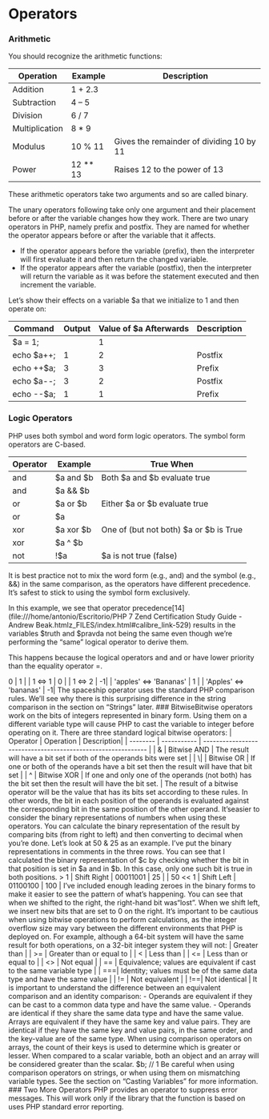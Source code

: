 # Operators

### Arithmetic

You should recognize the arithmetic functions:

| Operation| Example  | Description  |
| -------------- | -------- | ---------------------------------------- |
| Addition | 1 + 2.3  ||
| Subtraction| 4 – 5||
| Division | 6 / 7||
| Multiplication | 8 * 9||
| Modulus| 10 % 11  | Gives the remainder of dividing 10 by 11 |
| Power| 12 ** 13 | Raises 12 to the power of 13   |

These arithmetic operators take two arguments and so are called binary.

The unary operators following take only one argument and their placement  before or after the variable changes how they work. There are two unary  operators in PHP, namely prefix and postfix. They are named for whether  the operator appears before or after the variable that it affects.

- If the operator appears before the variable (prefix), then the interpreter will first evaluate it and then return the changed variable.
- If the operator appears after the variable (postfix), then the interpreter will return the variable as it was before the statement executed and  then increment the variable.

Let’s show their effects on a variable $a that we initialize to 1 and then operate on:

| Command| Output | Value of $a Afterwards | Description |
| ---------- | ------ | ---------------------- | ----------- |
| $a = 1;|  | 1|   |
| echo $a++; | 1| 2| Postfix |
| echo ++$a; | 3| 3| Prefix|
| echo $a--; | 3| 2| Postfix |
| echo --$a; | 1| 1| Prefix|

### Logic Operators

PHP uses both symbol and word form logic operators. The symbol form operators are C-based.

| Operator | Example   | True When  |
| -------- | --------- | -------------------------------------- |
| and| $a and $b | Both $a and $b evaluate true |
| and| $a && $b  |  |
| or | $a or $b  | Either $a or $b evaluate true|
| or | $a || $b  |  |
| xor| $a xor $b | One of (but not both) $a or $b is True |
| xor| $a ^ $b   |  |
| not| !$a | $a is not true (false) |

It is best practice not to mix the word form (e.g., and) and the symbol (e.g., &&) in the same comparison, as the operators have different precedence. It’s safest to stick to using the symbol form exclusively.

In this example, we see that operator precedence[14](file:///home/antonio/Escritorio/PHP 7 Zend Certification Study Guide - Andrew Beak.htmlz_FILES/index.html#calibre_link-529) results in the variables $truth and $pravda not being the same even though we’re performing the “same” logical operator to derive them.

This happens because the logical operators and and or have lower priority than the equality operator =.

<?php

$a = true;

$b = false;

$truth = $a and $b; // true

$pravda = $a && $b; // false

assert($truth === $pravda);

/*

  Warning: assert(): assert($truth === $pravda) failed

*/

### Ternary Operator

PHP implements the ternary operator in the same format as other C-ancestor languages. The general format is as follows:

condition ? expression1 : expression2;

If condition is true, then expression1 will be evaluated; otherwise expression2 is evaluated.

Here is an example that checks the condition of isset($a) and assigns the string value 'true' or 'false' to $b accordingly.

<?php

$a = 'foo';

$b = (isset($a)) ? 'true' : 'false';

echo $b;  // true

The syntax above is identical to the following if statement:

<?php

$a = 'foo';

if (isset($a)) {

 $b = 'true';

} else {

 $b = 'false';

}

echo $b;  // true

If the true value is omitted in the ternary operator, then the statement is evaluated as the expression, as follows:

<?php

$a = true;

$b = $a ?: 'foo';

echo $b;  // 1

Thisshortened version of the ternary operator is not suitable for testing if a variable exists, as the interpreter will throw a warning in thiscase.

### Null Coalescing Operator

The  null coalescing operator is just a special case of the ternary operator. It allows you to neaten up the syntax used when you’re using isset to assign a default value to a variable.

<?php

// Long form ternary syntax

$sortDirection = (isset($_GET['sort_dir'])) ? $_GET['sort_dir'] : 'ASC';

// Equivalent syntax using the null coalescing operator

$sortDirection = $_GET['sort_dir'] ?? 'ASC';

// The null-coalesce operator can be chained

$sortDirection = $_GET['sort_dir'] ?? $defaultSortDir ?? 'ASC';

// The Elvis operator raises E_NOTICE if the GET variable is not set

$sortDirection = $_GET['sort_dir'] ?: 'ASC';

It ispreferable to use the null-coalescing operator over Elvis because the  null-coalescing operator doesn’t raise a notice error if the variable is not set.

### Spaceship

The spaceship operator is used to compare two different values and isparticularly useful for writing callbacks for the sorting functions that we’ll be looking at later.

It returns -1, 0, or 1 when the left operand is respectively less than, equal to, or greater than the right.

| Operation| Value |
| ---------------------- | ----- |
| 1 <=> 0  | 1 |
| 1 <=> 1  | 0 |
| 1 <=> 2  | -1|
| 'apples' <=> 'Bananas' | 1 |
| 'Apples' <=> 'bananas' | -1|

The spaceship operator uses the standard PHP comparison rules.

We’ll see why there is this surprising difference in the string comparison in the section on “Strings” later.

### Bitwise

​Bitwise operators work on the bits of integers represented in binary  form. Using them on a different variable type will cause PHP to cast the variable to integer before operating on it.

There are three standard logical bitwise operators:

| Operator | Operation   | Description|
| -------- | ----------- | ------------------------------------------------------------ |
| &  | Bitwise AND | The result will have a bit set if both of the operands bits were set |
| \| | Bitwise OR  | If one or both of the operands have a bit set then the result will have that bit set |
| ^  | Bitwise XOR | If one and only one of the operands (not both) has the bit set then the result will have the bit set. |

The result  of a bitwise operator will be the value that has its bits set according  to these rules. In other words, the bit in each position of the operands is evaluated against the corresponding bit in the same position of the  other operand.

It’seasier to consider the binary representations of numbers when using  these operators. You can calculate the binary representation of the  result by comparing bits (from right to left) and then converting to  decimal when you’re done.

Let’s look at 50 & 25 as an example. I’ve put the binary representations in comments in the  three rows. You can see that I calculated the binary representation of $c by checking whether the bit in that position is set in $a and in $b. In this case, only one such bit is true in both positions.

<?php

$a = 50;// 0b110010

$b = 25;// 0b011001

$c = 50 & 25;  // 0b010000

echo $c;// 16

Here is a tabular format that might make it easier to follow. I’m placing the  bits from each number in columns. The row marked “operation” shows the  comparison that happens—for every position the bits from the two valueshave the logical “and” operator applied to them.

| Value/Operator | Bits in Each Position |   |   |   |   |   |
| -------------- | --------------------- | ------- | ------- | ------- | ------- | ------- |
| 50   | 1   | 1 | 0 | 0 | 1 | 0 |
| 25   | 0   | 1 | 1 | 0 | 0 | 1 |
| Operation| 1 and 0 | 1 and 1 | 0 and 1 | 0 and 0 | 1 and 0 | 0 and 1 |
| Result   | 0   | 1 | 0 | 0 | 0 | 0 |

When we echo out the result. PHP gives us the integer value and you can quickly  confirm that the binary representation you evaluated matches it, because 2 raised to the power of 4 is 16.

### Bit Shifting

PHP also has operators to shift bits left and right. The effect of these  operators is to shift the bit pattern of the value either left or right  while inserting bits set to 0 in the newly created empty spaces.

To understand how these operators work, picture your number represented in binary form and then all the 1s and 0s being stepped to the left or  right.

The following table shows shifting bits, one to the right and one to the left.

| Operation | Operation   | Result in Binary | Result in Decimal |
| --------- | ----------- | ---------------- | ----------------- |
| 50  |   | 00110010   | |
| 50 >> 1   | Shift Right | 00011001   | 25  |
| 50 << 1   | Shift Left  | 01100100   | 100 |

I’ve included enough leading zeroes in the binary forms to make it easier to see the pattern of what’s happening.

You can see that when we shifted to the right, the right-hand bit was“lost”. When we shift left, we insert new bits that are set to 0 on the  right.

It’s important to be cautious when using bitwise operations to perform calculations,  as the integer overflow size may vary between the different environments that PHP is deployed on.

For example, although a 64-bit system will have the same result for both operations, on a 32-bit integer system they will not:

<?php

$x = 1;

echo $x << 32;

echo $x * pow(2, 32);

The  first line will echo 0 as shifting left 32 bits will fill the 32-bit  integer with 0 bits. The second line will use the maths library and  output the correct value of 2 raised to the power of 32.

Tip

If you want to experiment with binary operators, you’ll find the base_convert() function extremely useful. For example, to output the binary representation of the decimal number 50, you could echo base_convert(50, 10, 2) . PHP_EOL;.

### Bitwise NOT

You  won’t need to know the details of the mathematics behind this operator,  so don’t spend too much time worrying about the details. If you  understand the effect it has on the bits, you should be ready to answer  questions about it.

PHP uses the ∼ (tilde) symbol for bitwise NOT. The effect of this operator is to flip  the bits in a value—if a bit is set it becomes unset, and if it were not set it becomes set.

This is best understood by example:

|   | Bits ||||||
| ------- | ---- | ---- | ---- | ---- | ---- | ---- |
| 50| 1| 1| 0| 0| 1| 0|
| ∼ (NOT) | 0| 0| 1| 1| 0| 1|

The value (in decimal) of the result is -51.

Just for enrichment purposes, you could read up on Wikipedia about two’s complement.[15](file:///home/antonio/Escritorio/PHP 7 Zend Certification Study Guide - Andrew Beak.htmlz_FILES/index.html#calibre_link-530) It is chiefly used to get to a binary representation of a negative number.

### Assignment Operators

PHP uses the = symbol as an assignment operator. The following line sets the value of $a to 123.

<?php

$a = 123;

The  assignment operator can be combined with just about all the binary and  arithmetic operators. This syntax serves as a shortcut that is best  shown by providing an example of equivalent statements:

<?php

$a += 345;  // equivalent to $a = $a + 345;

$a .= 'foo'; // equivalent to $a = $a . 'foo';

The result of any assignment expression is the value of the variable following the assignment.

A fairly common typing error is to mistakenly forget the second = symbol in an equality check. Consider the following example where we’re using the assignment operator in the if statement where we intended to use the equality operator.

<?php

$foo = "hello";

if ($foo = "world") {

 echo "matches";

} else {

 echo "does not match";

}

Had this been an equality operator, the if statement would be false and the script would output “does not match”.  However, because we’re assigning the string “world” to the variable $foo, the result is the value “world”, which when cast to Boolean is true (see “Casting Variables”).

Some coding conventions use what is called the “Yoda Condition” to assist  with this error. It uses the fact that PHP will not let you change the  value of a constant. If you always place the constant on the left of an  equality comparison, you’ll be warned if you mistype the operator.  Whether the cost of code readability is worth it is a matter of personal style.

### Reference Operator

By default, PHP assigns all scalar variables by value.

PHP has optimizations to make assignment by value faster than assigning by  reference (see the section on “Memory Management”), but if you want to  assign by reference, you can use the & operator as follows:

<?php

$a = 1;

$b = &$a; // assign by reference

$b += 5;

echo $a; // 6

PHP always assigns objects by reference; if you try to explicitly create it by reference, PHP will generate a parse error.

<?php

class MyClass {}

// Parse error: syntax error, unexpected 'new'

$a = &new MyClass;

### Comparison Operators

PHP uses the following comparison operators:

| Operator | Description|
| -------- | ------------------------------------------------------------ |
| >  | Greater than   |
| >= | Greater than or equal to   |
| <  | Less than  |
| <= | Less than or equal to  |
| <> | Not equal  |
| == | Equivalence; values are equivalent if cast to the same variable type |
| ===| Identity; values must be of the same data type and have the same value |
| != | Not equivalent |
| !==| Not identical  |

It is important to understand the difference between an equivalent comparison and an identity comparison:

- Operands are equivalent if they can be cast to a common data type and have the same value.
- Operands are identical if they share the same data type and have the same value.

Arrays are  equivalent if they have the same key and value pairs. They are identical if they have the same key and value pairs, in the same order, and the  key-value are of the same type.

When using comparison operators on arrays, the count of their keys is used to determine which is greater or lesser.

When compared to a scalar variable, both an object and an array will be considered greater than the scalar.

<?php

$a = [1];

$b = 100;

echo $a <=> $b; // 1

Be  careful when using comparison operators on strings, or when using them  on mismatching variable types. See the section on “Casting Variables”  for more information.

### Two More Operators

PHP provides an operator to suppress error messages. This will work only if the library that the function is based on uses PHP standard error reporting.

<?php

// Error messages will be suppressed

$dbConnection = @mysqli_connect(...);

It’s bad practice to suppress PHP errors with the @ operator. It is better to use PHP settings to suppress errors in your  production environment and to allow your development environment to  display errors. Having code that fails silently without producing an  error makes debugging much more difficult than it needs to be.

The last operator we will discuss is the backtick operator. It is not commonly used and is equivalent to calling the shell_exec() command. In the following example, the variable $a will contain the name of the user running the PHP interpreter.

<?php

// This is the equivalent of echo shell_exec('whoami');

echo `whoami`;

In a web environment this will probably be www-data. This is the default for Nginx and Apache, but from the command line will be the name of the user who is logged in.
